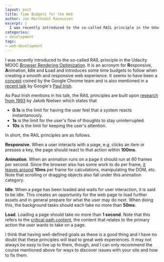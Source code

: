 ```yaml
---
layout: post
title: Time Budgets for the Web
author: Jan Marthedal Rasmussen
excerpt: |
  I was recently introduced to the so-called RAIL principle in the Udacity MOOC Browser Rendering Optimization. It is an acronym for **R**esponsive, **A**nimation, **I**dle and **L**oad and introduces some time budgets to follow when creating a smooth and responsive web experience. It seems to have been a concept coined by the Google Chrome team and is also mentioned in a recent talk by Google's Paul Irish. [...]
categories:
- development
tags:
- web-development
---
```

I was recently introduced to the so-called RAIL principle in the Udacity MOOC [Browser Rendering Optimization](https://www.udacity.com/course/browser-rendering-optimization--ud860). It is an acronym for **R**esponsive, **A**nimation, **I**dle and **L**oad and introduces some time budgets to follow when creating a smooth and responsive web experience. It seems to have been a [concept](https://docs.google.com/document/d/1bYMyE6NdiAupuwl7pWQfB-vOZBPSsXCv57hljLDMV8E/) coined by the Google Chrome team and is also mentioned in a [recent talk](https://youtu.be/2ksXo2_Lfl0) by Google's [Paul Irish](http://www.paulirish.com/).

As Paul Irish mentions in his talk, the RAIL principles are built upon [research from 1993](http://www.nngroup.com/articles/response-times-3-important-limits/) by Jakob Nielsen which states that

   * **0.1s** is the limit for having the user feel that a system reacts instantanously.
   * **1s** is the limit for the user's flow of thoughts to stay uninterrupted.
   * **10s** is the limit for keeping the user's attention.

In short, the RAIL principles are as follows.

**Responsive**. When a user interacts with a page, e.g. clicks an item or presses a key, the page should react to that action within **100ms**.

**Animation**. When an animation runs on a page it should run at 60 frames per second. Since the browser also has some work to do per frame, [it leaves around](https://developers.google.com/web/fundamentals/performance/rendering/) **10ms** per frame for calculations, manipulating the DOM, etc. Note that scrolling or dragging objects also fall under this animation category.

**Idle**. When a page has been loaded and waits for user interaction, it is said to be idle. This creates an opportunity for the web page to load further assets and in general prepare for what the user may do next. When doing this, the background tasks should each take no more than **50ms**.

**Load**. Loading a page should take no more than **1 second**. Note that this refers to the [critical path content](https://developers.google.com/web/fundamentals/performance/critical-rendering-path/), the content that relates to the primary action the user wants to take on a page.

I think that having well-defined goals as these is a good thing and I have no doubt that these principles will lead to great web experiences. It may not always be easy to live up to them, though, and I can only recommend the course mentioned above for ways to discover issues with your site and how to fix them.
